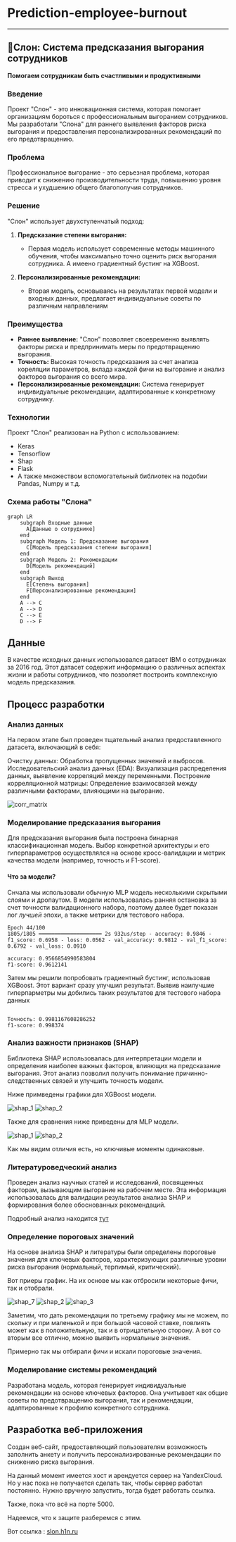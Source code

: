 # Prediction-employee-burnout

---

## 🐘Слон: Система предсказания выгорания сотрудников

**Помогаем сотрудникам быть счастливыми и продуктивными**

### Введение

Проект "Слон" - это инновационная система, которая помогает организациям бороться с профессиональным выгоранием сотрудников.  Мы разработали "Слона" для раннего выявления факторов риска выгорания и предоставления персонализированных рекомендаций по его предотвращению.

### Проблема

Профессиональное выгорание - это серьезная проблема, которая приводит к снижению производительности труда, повышению уровня стресса и ухудшению  общего благополучия сотрудников. 

### Решение

"Слон" использует двухступенчатый подход:

1. **Предсказание степени выгорания:** 
   * Первая модель использует современные методы машинного обучения, чтобы максимально точно оценить риск выгорания сотрудника. А имеено градиентный бустинг на XGBoost.

2. **Персонализированные рекомендации:**
   * Вторая модель, основываясь на результатах первой модели и входных данных, предлагает индивидуальные советы по различным направлениям

### Преимущества

* **Раннее выявление:**  "Слон" позволяет своевременно выявлять  факторы риска и предпринимать меры по предотвращению выгорания.
* **Точность:**  Высокая точность предсказания за счет анализа кореляции параметров, вклада каждой фичи на выгорание и анализ факторов выгорания со всего мира.
* **Персонализированные рекомендации:**  Система генерирует индивидуальные рекомендации, адаптированные к  конкретному  сотруднику.

###  Технологии

Проект "Слон" реализован на Python с использованием:
* Keras
* Tensorflow
* Shap
* Flask
* А также множеством вспомогательный библиотек на подобии Pandas, Numpy и т.д.

###  Схема работы "Слона"

```mermaid
graph LR
    subgraph Входные данные
      A[Данные о сотруднике]
    end
    subgraph Модель 1: Предсказание выгорания
      C[Модель предсказания степени выгорания]
    end
    subgraph Модель 2: Рекомендации
      D[Модель рекомендаций]
    end
    subgraph Выход
      E[Степень выгорания]
      F[Персонализированные рекомендации]
    end
    A --> C
    A --> D
    C --> E
    D --> F
```

##  Данные
В качестве исходных данных использовался датасет IBM о сотрудниках за 2016 год. Этот датасет содержит информацию о различных аспектах жизни и работы сотрудников, что позволяет построить комплексную модель предсказания.

## Процесс разработки

### Анализ данных
На первом этапе был проведен тщательный анализ предоставленного датасета, включающий в себя:

Очистку данных: Обработка пропущенных значений и выбросов.
Исследовательский анализ данных (EDA): Визуализация распределения данных, выявление корреляций между переменными.
Построение корреляционной матрицы: Определение взаимосвязей между различными факторами, влияющими на выгорание.

![corr_matrix](https://github.com/GeorgyNikolaev/Prediction-employee-burnout/blob/main/analysis/graphics/corr_matrix.png)


### Моделирование предсказания выгорания
Для предсказания выгорания была построена бинарная классификационная модель. Выбор конкретной архитектуры и его гиперпараметров осуществлялся на основе кросс-валидации и метрик качества модели (например, точность и F1-score).

#### Что за модели?
Снчала мы использовали обычную MLP модель несколькими скрытыми слоями и дропаутом. В модели использовалась ранняя остановка за счет точности валидационного набора, поэтому далее будет показан лог *лучшей* эпохи, а также метрики для тестового набора.

```
Epoch 44/100
1805/1805 ━━━━━━━━━━━━━━━━━━━━ 2s 932us/step - accuracy: 0.9846 - f1_score: 0.6958 - loss: 0.0562 - val_accuracy: 0.9812 - val_f1_score: 0.6792 - val_loss: 0.0910

accuracy: 0.9566854990583804
f1-score: 0.9612141
```

Затем мы решили попробовать градиентный бустинг, использовав XGBoost. Этот вариант сразу улучшил результат. 
Выявив наилучшие гиперпарметры мы добились таких результатов для тестового набора данных

```

Точность: 0.9981167608286252
f1-score: 0.998374

```

### Анализ важности признаков (SHAP)
Библиотека SHAP использовалась для интерпретации модели и определения наиболее важных факторов, влияющих на предсказание выгорания. Этот анализ позволил получить понимание причинно-следственных связей и улучшить точность модели.

Ниже примведены графики для XGBoost модели.

![shap_1](https://github.com/GeorgyNikolaev/Prediction-employee-burnout/blob/main/analysis/shap_analysis/xgboost_shap.png)
![shap_2](https://github.com/GeorgyNikolaev/Prediction-employee-burnout/blob/main/analysis/shap_analysis/xgboost_shap_bar.png)

Также для сравнения ниже приведены для MLP модели.

![shap_1](https://github.com/GeorgyNikolaev/Prediction-employee-burnout/blob/main/analysis/shap_analysis/shap_1.png)
![shap_2](https://github.com/GeorgyNikolaev/Prediction-employee-burnout/blob/main/analysis/shap_analysis/shap_2.png)

Как мы видим отличия есть, но ключивые моменты одинаковые.


### Литературоведческий анализ
Проведен анализ научных статей и исследований, посвященных факторам, вызывающим выгорание на рабочем месте. Эта информация использовалась для валидации результатов анализа SHAP и формирования более обоснованных рекомендаций.

Подробный анализ находится [тут](https://github.com/GeorgyNikolaev/Prediction-employee-burnout/blob/main/recommendations/analysis_shap_value.ipynb)

### Определение пороговых значений
На основе анализа SHAP и литературы были определены пороговые значения для ключевых факторов, характеризующих различные уровни риска выгорания (нормальный, терпимый, критический).

Вот приеры график. На их основе мы как отбросили некоторые фичи, так и отобрали.

![shap_7](https://github.com/GeorgyNikolaev/Prediction-employee-burnout/blob/main/analysis/shap_analysis/1.png)
![shap_2](https://github.com/GeorgyNikolaev/Prediction-employee-burnout/blob/main/analysis/shap_analysis/2.png)
![shap_3](https://github.com/GeorgyNikolaev/Prediction-employee-burnout/blob/main/analysis/shap_analysis/3.png)

Заметим, что дать рекомендации по третьему графику мы не можем, по скольку и при маленькой и при большой часовой ставке, повлиять может как в положительную, так и в отрицательную сторону.
А вот со вторым все отлично, можно выявить нормальные значения.

Примерно так мы отбирали фичи и искали пороговые значения.

### Моделирование системы рекомендаций
Разработана модель, которая генерирует индивидуальные рекомендации на основе ключевых факторов. Она учитывает как общие советы по предотвращению выгорания, так и рекомендации, адаптированные к профилю конкретного сотрудника.

## Разработка веб-приложения
Создан веб-сайт, предоставляющий пользователям возможность заполнить анкету и получить персонализированные рекомендации по снижению риска выгорания.

На данный момент имеется хост и арендуется сервер на YandexCloud. Но у нас пока не получается сделать так, чтобы сервер работал постоянно. Нужно вручную запустить, тогда будет работать ссылка.

Также, пока что всё на порте 5000.

Надеемся, что к защите разберемся с этим.

Вот ссылка : [slon.h1n.ru](http://slon.h1n.ru:5000)
